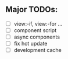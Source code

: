 ## Major TODOs:

- [ ] view:-if, view:-for ...
- [ ] component script
- [ ] async components
- [ ] fix hot update
- [ ] development cache
